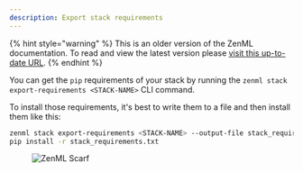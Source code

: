 ```yaml
---
description: Export stack requirements
---
```


{% hint style="warning" %}
This is an older version of the ZenML documentation. To read and view the latest version please [visit this up-to-date URL](https://docs.zenml.io).
{% endhint %}


You can get the `pip` requirements of your stack by running the `zenml stack export-requirements <STACK-NAME>` CLI command.

To install those requirements, it's best to write them to a file and then install them like this:
```bash
zenml stack export-requirements <STACK-NAME> --output-file stack_requirements.txt
pip install -r stack_requirements.txt
```

<figure><img src="https://static.scarf.sh/a.png?x-pxid=f0b4f458-0a54-4fcd-aa95-d5ee424815bc" alt="ZenML Scarf"><figcaption></figcaption></figure>
